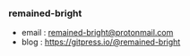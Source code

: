 ### remained-bright

* email : remained-bright@protonmail.com 
* blog  : https://gitpress.io/@remained-bright
